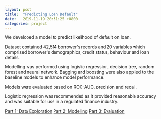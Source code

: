 ```yaml
---
layout: post
title:  "Predicting Loan Default"
date:   2019-11-19 20:31:25 +0800
categories: project
---
```


We developed a model to predict likelihood of default on loan.

Dataset contained 42,514 borrower's records and 20 variables which comprised borrower's demographics, credit status, behaviour and loan details

Modelling was performed using logistic regression, decision tree, random forest and neural network. Bagging and boosting were also applied to the baseline models to enhance model performance.   

Models were evaluated based on ROC-AUC, precision and recall.

Logistic regression was recommended as it provided reasonable accuracy and was suitable for use in a regulated finance industry.

[Part 1: Data Exploration](https://github.com/alvinchiaht/project/blob/master/Loan-Default-Prediction-Part1%20Data%20Exploration.html)
[Part 2: Modelling](https://github.com/alvinchiaht/project/blob/master/Loan-Default-Prediction-Part2_Modelling.html)
[Part 3: Evaluation](https://github.com/alvinchiaht/project/blob/master/Loan-Default-Prediction-Part3-Evaluation.html)
